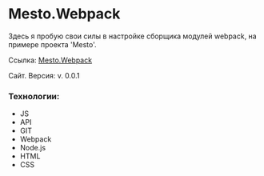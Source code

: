 # Mesto.Webpack

Здесь я пробую свои силы в настройке сборщика модулей webpack, на примере проекта 'Mesto'.

Ссылка: [Mesto.Webpack](https://github.com/ko1p/praktikum "Mesto.Webpack")

Сайт. Версия: v. 0.0.1

### Технологии: 
- JS
- API
- GIT
- Webpack
- Node.js
- HTML
- CSS